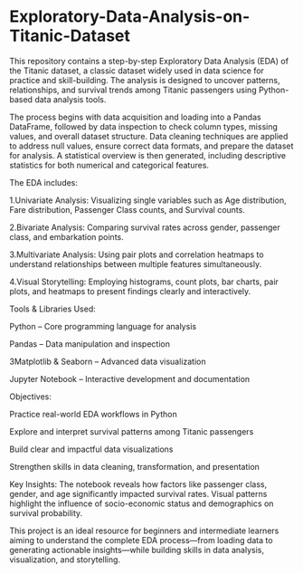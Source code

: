 # Exploratory-Data-Analysis-on-Titanic-Dataset
This repository contains a step-by-step Exploratory Data Analysis (EDA) of the Titanic dataset, a classic dataset widely used in data science for practice and skill-building. The analysis is designed to uncover patterns, relationships, and survival trends among Titanic passengers using Python-based data analysis tools.

The process begins with data acquisition and loading into a Pandas DataFrame, followed by data inspection to check column types, missing values, and overall dataset structure. Data cleaning techniques are applied to address null values, ensure correct data formats, and prepare the dataset for analysis. A statistical overview is then generated, including descriptive statistics for both numerical and categorical features.

The EDA includes:

1.Univariate Analysis: Visualizing single variables such as Age distribution, Fare distribution, Passenger Class counts, and Survival counts.

2.Bivariate Analysis: Comparing survival rates across gender, passenger class, and embarkation points.

3.Multivariate Analysis: Using pair plots and correlation heatmaps to understand relationships between multiple features simultaneously.

4.Visual Storytelling: Employing histograms, count plots, bar charts, pair plots, and heatmaps to present findings clearly and interactively.

Tools & Libraries Used:

Python – Core programming language for analysis

Pandas – Data manipulation and inspection

3Matplotlib & Seaborn – Advanced data visualization

Jupyter Notebook – Interactive development and documentation

Objectives:

Practice real-world EDA workflows in Python

Explore and interpret survival patterns among Titanic passengers

Build clear and impactful data visualizations

Strengthen skills in data cleaning, transformation, and presentation

Key Insights:
The notebook reveals how factors like passenger class, gender, and age significantly impacted survival rates. Visual patterns highlight the influence of socio-economic status and demographics on survival probability.

This project is an ideal resource for beginners and intermediate learners aiming to understand the complete EDA process—from loading data to generating actionable insights—while building skills in data analysis, visualization, and storytelling.

